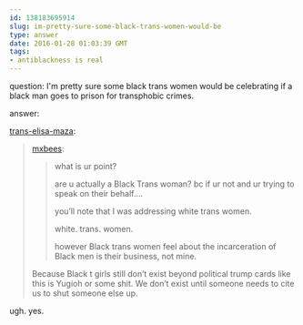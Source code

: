 ```yaml
---
id: 138183695914
slug: im-pretty-sure-some-black-trans-women-would-be
type: answer
date: 2016-01-28 01:03:39 GMT
tags:
- antiblackness is real
---
```

question: I'm pretty sure some black trans women would be celebrating if a black man goes to prison for transphobic crimes.

answer: <p><a href="http://trans-elisa-maza.tumblr.com/post/138180604625/im-pretty-sure-some-black-trans-women-would-be" class="tumblr_blog">trans-elisa-maza</a>:</p>

<blockquote><p><a class="tumblr_blog" href="http://mxb.ca/post/138180409074/im-pretty-sure-some-black-trans-women-would-be">mxbees</a>:</p>

<blockquote><p>what is ur point? </p>

<p>are u actually a Black Trans woman? bc if ur not and ur trying to speak on their behalf…. </p>

<p>you’ll note that I was addressing white trans women. </p>

<p>white. trans. women. </p>

<p>however Black trans women feel about the incarceration of Black men is their business, not mine.</p></blockquote><p>Because Black t girls still don&rsquo;t exist beyond political trump cards like this is Yugioh or some shit. We don&rsquo;t exist until someone needs to cite us to shut someone else up.</p></blockquote>

<p>ugh. yes.</p>